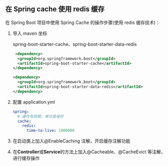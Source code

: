 ## 在 Spring cache 使用 redis 缓存

在 Spring Boot 项目中使用 Spring Cache 的操作步骤(使用 redis 缓存技术)：

1. 导入 maven 坐标

   spring-boot-starter-cache、spring-boot-starter-data-redis

   ```xml
    <dependency>
     <groupId>org.springframework.boot</groupId>
     <artifactId>spring-boot-starter-cache</artifactId>
   </dependency>

   <dependency>
     <groupId>org.springframework.boot</groupId>
     <artifactId>spring-boot-starter-data-redis</artifactId>
   </dependency>
   ```

2. 配置 application.yml

   ```yaml
   spring:
     # 缓存有效期，单位是毫秒
     cache:
       redis:
         time-to-live: 1800000
   ```

3. 在启动类上加入@EnableCaching 注解，开启缓存注解功能

4. 在**Controller**或**Service**的方法上加入@Cacheable、@CacheEvict 等注解，进行缓存操作
